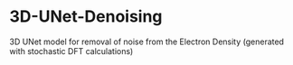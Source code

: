 # 3D-UNet-Denoising
3D UNet model for removal of noise from the Electron Density (generated with stochastic DFT calculations)
